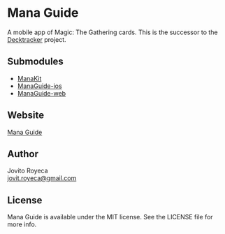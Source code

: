 # Mana Guide
A mobile app of Magic: The Gathering cards. This is the  successor to the [Decktracker](https://github.com/jovito-royeca/Decktracker) project.

## Submodules
- [ManaKit](https://github.com/jovito-royeca/ManaKit)
- [ManaGuide-ios](https://github.com/jovito-royeca/ManaGuide-ios)
- [ManaGuide-web](https://github.com/jovito-royeca/ManaGuide-web)

## Website
[Mana Guide](http://managuideapp.com)

## Author

Jovito Royeca<br/>
jovit.royeca@gmail.com

## License

Mana Guide is available under the MIT license. See the LICENSE file for more info.

